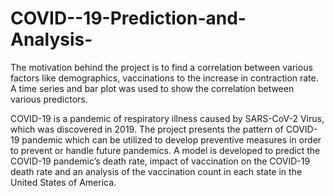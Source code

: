 # COVID--19-Prediction-and-Analysis-
The motivation behind the project is to find a correlation between various factors like demographics, vaccinations to the increase in contraction rate. A time series and bar plot was used to show the correlation between various predictors.

COVID-19 is a pandemic of respiratory illness caused by SARS-CoV-2 Virus, which was discovered in 2019. The project presents the pattern of COVID-19 pandemic which can be utilized to develop preventive measures in order to prevent or handle
future pandemics. A model is developed to predict the COVID-19 pandemic’s death rate, impact of vaccination on the COVID-19 death rate and an analysis of the vaccination count in each state in the United States of America.


